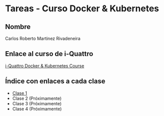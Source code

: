 # Tareas - Curso Docker & Kubernetes

## Nombre
Carlos Roberto Martinez Rivadeneira

## Enlace al curso de i-Quattro
[i-Quattro Docker & Kubernetes Course](https://www.i-quattro.com/product-page/dok-kub-001)

## Índice con enlaces a cada clase
- [Clase 1](./clase1/README.md)
- Clase 2 (Próximamente)
- Clase 3 (Próximamente)
- Clase 4 (Próximamente)
